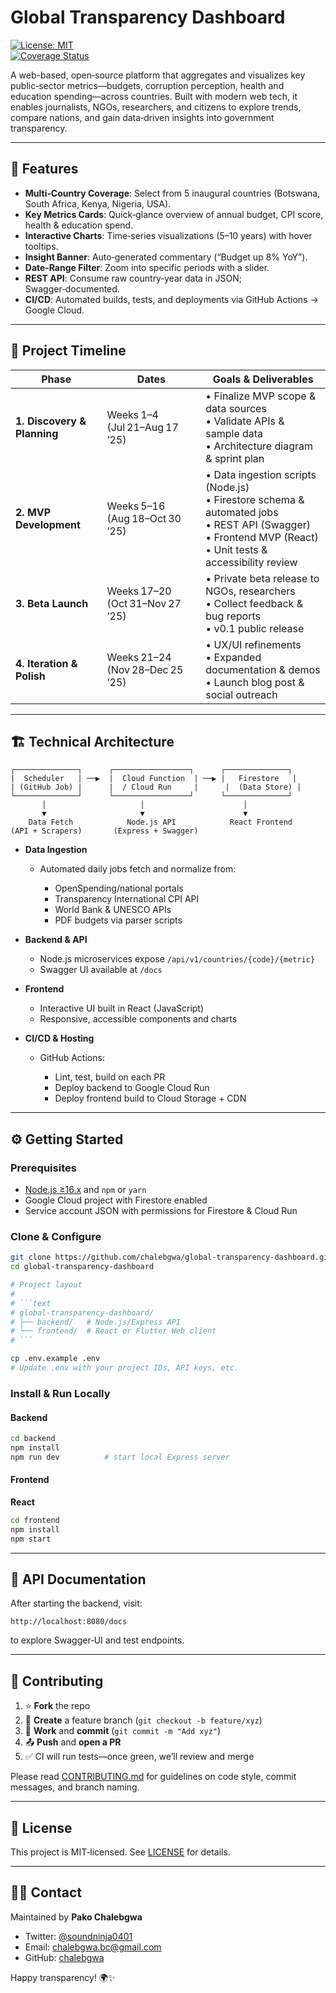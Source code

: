# Global Transparency Dashboard

[![License: MIT](https://img.shields.io/badge/License-MIT-blue.svg)](LICENSE)  
[![Coverage Status](https://img.shields.io/codecov/c/github/chalebgwa/global-transparency-dashboard)](https://codecov.io/gh/chalebgwa/global-transparency-dashboard)

A web-based, open‑source platform that aggregates and visualizes key public‑sector metrics—budgets, corruption perception, health and education spending—across countries. Built with modern web tech, it enables journalists, NGOs, researchers, and citizens to explore trends, compare nations, and gain data‑driven insights into government transparency.

---

## 🚀 Features

- **Multi‑Country Coverage**: Select from 5 inaugural countries (Botswana, South Africa, Kenya, Nigeria, USA).
- **Key Metrics Cards**: Quick‑glance overview of annual budget, CPI score, health & education spend.
- **Interactive Charts**: Time‑series visualizations (5–10 years) with hover tooltips.
- **Insight Banner**: Auto‑generated commentary (“Budget up 8% YoY”).
- **Date‑Range Filter**: Zoom into specific periods with a slider.
- **REST API**: Consume raw country‑year data in JSON; Swagger‑documented.
- **CI/CD**: Automated builds, tests, and deployments via GitHub Actions → Google Cloud.

---

## 📅 Project Timeline

| Phase                    | Dates             | Goals & Deliverables                                           |
|--------------------------|-------------------|----------------------------------------------------------------|
| **1. Discovery & Planning** | Weeks 1–4 (Jul 21–Aug 17 ’25) | • Finalize MVP scope & data sources<br>• Validate APIs & sample data<br>• Architecture diagram & sprint plan |
| **2. MVP Development**     | Weeks 5–16 (Aug 18–Oct 30 ’25) | • Data ingestion scripts (Node.js)<br>• Firestore schema & automated jobs<br>• REST API (Swagger)<br>• Frontend MVP (React)<br>• Unit tests & accessibility review |
| **3. Beta Launch**         | Weeks 17–20 (Oct 31–Nov 27 ’25) | • Private beta release to NGOs, researchers<br>• Collect feedback & bug reports<br>• v0.1 public release |
| **4. Iteration & Polish**  | Weeks 21–24 (Nov 28–Dec 25 ’25) | • UX/UI refinements<br>• Expanded documentation & demos<br>• Launch blog post & social outreach |

---

## 🏗️ Technical Architecture

```text
┌──────────────┐      ┌─────────────────┐      ┌──────────────┐
|  Scheduler   | ──▶  |  Cloud Function  | ──▶ |   Firestore   |
| (GitHub Job) |      |  / Cloud Run     |      |  (Data Store) |
└──────────────┘      └─────────────────┘      └──────────────┘
       │                     │                      │
       ▼                     ▼                      ▼
    Data Fetch            Node.js API            React Frontend
(API + Scrapers)       (Express + Swagger)
````

* **Data Ingestion**

  * Automated daily jobs fetch and normalize from:

    * OpenSpending/national portals
    * Transparency International CPI API
    * World Bank & UNESCO APIs
    * PDF budgets via parser scripts

* **Backend & API**

  * Node.js microservices expose `/api/v1/countries/{code}/{metric}`
  * Swagger UI available at `/docs`

* **Frontend**

  * Interactive UI built in  React (JavaScript)
  * Responsive, accessible components and charts

* **CI/CD & Hosting**

  * GitHub Actions:

    * Lint, test, build on each PR
    * Deploy backend to Google Cloud Run
    * Deploy frontend build to Cloud Storage + CDN

---

## ⚙️ Getting Started

### Prerequisites

* [Node.js ≥16.x](https://nodejs.org/) and `npm` or `yarn`
* Google Cloud project with Firestore enabled
* Service account JSON with permissions for Firestore & Cloud Run

### Clone & Configure

```bash
git clone https://github.com/chalebgwa/global-transparency-dashboard.git
cd global-transparency-dashboard

# Project layout
#
# ```text
# global-transparency-dashboard/
# ├── backend/   # Node.js/Express API
# └── frontend/  # React or Flutter Web client
# ```

cp .env.example .env
# Update .env with your project IDs, API keys, etc.
```

### Install & Run Locally

#### Backend

```bash
cd backend
npm install
npm run dev          # start local Express server
```

#### Frontend


**React**

```bash
cd frontend
npm install
npm start
```

---

## 📖 API Documentation

After starting the backend, visit:

```
http://localhost:8080/docs
```

to explore Swagger‑UI and test endpoints.

---

## 🤝 Contributing

1. ⭐️ **Fork** the repo
2. 🔀 **Create** a feature branch (`git checkout -b feature/xyz`)
3. 🔧 **Work** and **commit** (`git commit -m "Add xyz"`)
4. 📤 **Push** and **open a PR**
5. ✅ CI will run tests—once green, we’ll review and merge

Please read [CONTRIBUTING.md](CONTRIBUTING.md) for guidelines on code style, commit messages, and branch naming.

---

## 📜 License

This project is MIT‑licensed. See [LICENSE](LICENSE) for details.

---

## 🙋‍♂️ Contact

Maintained by **Pako Chalebgwa**

* Twitter: [@soundninja0401](https://twitter.com/soundNinja0401)
* Email: [chalebgwa.bc@gmail.com](mailto:chalebgwa.bc@gmail.com)
* GitHub: [chalebgwa](https://github.com/chalebgwa)

Happy transparency! 🌍✨
